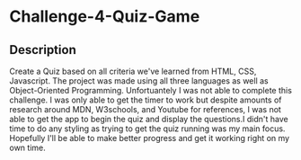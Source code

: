 # Challenge-4-Quiz-Game

## Description
Create a Quiz based on all criteria we've learned from HTML, CSS, Javascript. The project was made using all three languages as well as Object-Oriented Programming. Unfortuantely I was not able to complete this challenge. I was only able to get the timer to work but despite amounts of research around MDN, W3schools, and Youtube for references, I was not able to get the app to begin the quiz and display the questions.I didn't have time to do any styling as trying to get the quiz running was my main focus. Hopefully I'll be able to make better progress and get it working right on my own time.
